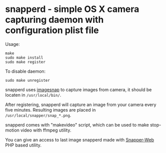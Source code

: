 # snapperd - simple OS X camera capturing daemon with configuration plist file

Usage:

    make
    sudo make install
    sudo make register

To disable daemon:

    sudo make unregister

snapperd uses [imagesnap](http://iharder.sourceforge.net/current/macosx/imagesnap/) to capture images from camera, it should be locaten in `/usr/local/bin/`.

After registering, snapperd will capture an image from your camera every five minutes. Resulting images are placed in `/usr/local/snapper/snap_*.png`.

snapperd comes with "makevideo" script, which can be used to make stop-motion video with ffmpeg utility.

You can give an access to last image snapperd made with [Snapper-Web](https://github.com/silvansky/snapper-web) PHP based utility.
